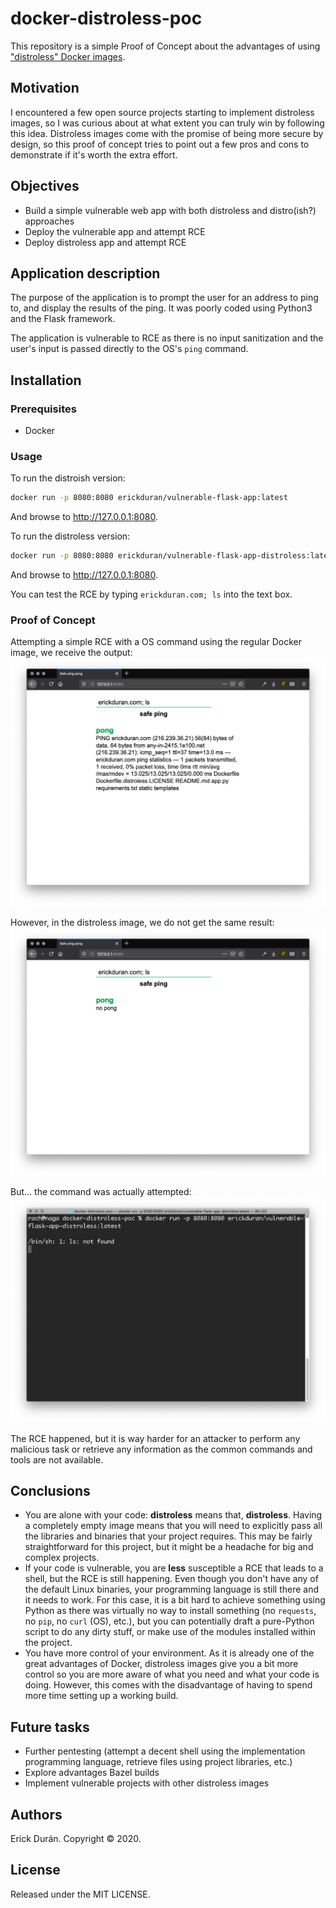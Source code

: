 # docker-distroless-poc
This repository is a simple Proof of Concept about the advantages of using ["distroless" Docker images](https://github.com/GoogleContainerTools/distroless).

## Motivation
I encountered a few open source projects starting to implement distroless images, so I was curious about at what extent you can truly win by following this idea. Distroless images come with the promise of being more secure by design, so this proof of concept tries to point out a few pros and cons to demonstrate if it's worth the extra effort.

## Objectives
- Build a simple vulnerable web app with both distroless and distro(ish?) approaches
- Deploy the vulnerable app and attempt RCE
- Deploy distroless app and attempt RCE

## Application description
The purpose of the application is to prompt the user for an address to ping to, and display the results of the ping. It was poorly coded using Python3 and the Flask framework.

The application is vulnerable to RCE as there is no input sanitization and the user's input is passed directly to the OS's `ping` command.
## Installation
### Prerequisites
- Docker

### Usage
To run the distroish version:
```bash
docker run -p 8080:8080 erickduran/vulnerable-flask-app:latest
```
And browse to http://127.0.0.1:8080.

To run the distroless version:
```bash
docker run -p 8080:8080 erickduran/vulnerable-flask-app-distroless:latest
```
And browse to http://127.0.0.1:8080.

You can test the RCE by typing `erickduran.com; ls` into the text box.

### Proof of Concept
Attempting a simple RCE with a OS command using the regular Docker image, we receive the output:
![Hacked](screenshots/distroish-ping.png)

However, in the distroless image, we do not get the same result:
![Not hacked](screenshots/distroless-ping.png)

But... the command was actually attempted:
![Oops](screenshots/distroless-log.png)

The RCE happened, but it is way harder for an attacker to perform any malicious task or retrieve any information as the common commands and tools are not available.

## Conclusions
- You are alone with your code: **distroless** means that, **distroless**. Having a completely empty image means that you will need to explicitly pass all the libraries and binaries that your project requires. This may be fairly straightforward for this project, but it might be a headache for big and complex projects.
- If your code is vulnerable, you are **less** susceptible a RCE that leads to a shell, but the RCE is still happening. Even though you don't have any of the default Linux binaries, your programming language is still there and it needs to work. For this case, it is a bit hard to achieve something using Python as there was virtually no way to install something (no `requests`, no `pip`, no `curl` (OS), etc.), but you can potentially draft a pure-Python script to do any dirty stuff, or make use of the modules installed within the project. 
- You have more control of your environment. As it is already one of the great advantages of Docker, distroless images give you a bit more control so you are more aware of what you need and what your code is doing. However, this comes with the disadvantage of having to spend more time setting up a working build.

## Future tasks
- Further pentesting (attempt a decent shell using the implementation programming language, retrieve files using project libraries, etc.)
- Explore advantages Bazel builds
- Implement vulnerable projects with other distroless images

## Authors
Erick Durán. Copyright © 2020.

## License
Released under the MIT LICENSE.
